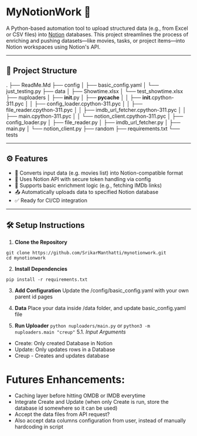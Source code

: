 # MyNotionWork 🚀

A Python-based automation tool to upload structured data (e.g., from Excel or CSV files) into [Notion](https://www.notion.so/) databases. This project streamlines the process of enriching and pushing datasets—like movies, tasks, or project items—into Notion workspaces using Notion's API.

---

## 📁 Project Structure

.
├── ReadMe.Md
├── config
│   ├── basic_config.yaml
│   └── just_testing.py
├── data
│   ├── Showtime.xlsx
│   └── test_showtime.xlsx
├── nuploaders
│   ├── __init__.py
│   ├── __pycache__
│   │   ├── __init__.cpython-311.pyc
│   │   ├── config_loader.cpython-311.pyc
│   │   ├── file_reader.cpython-311.pyc
│   │   ├── imdb_url_fetcher.cpython-311.pyc
│   │   ├── main.cpython-311.pyc
│   │   └── notion_client.cpython-311.pyc
│   ├── config_loader.py
│   ├── file_reader.py
│   ├── imdb_url_fetcher.py
│   ├── main.py
│   └── notion_client.py
├── random
├── requirements.txt
└── tests


---

## ⚙️ Features

- 🔄 Converts input data (e.g. movies list) into Notion-compatible format  
- 🔐 Uses Notion API with secure token handling via config  
- 🧠 Supports basic enrichment logic (e.g., fetching IMDb links)  
- 📤 Automatically uploads data to specified Notion database  
- ✅ Ready for CI/CD integration  

---

## 🛠️ Setup Instructions

1. **Clone the Repository**

```
git clone https://github.com/SrikarManthatti/mynotionwork.git
cd mynotionwork
```

2. **Install Dependencies**

```pip install -r requirements.txt```

3. **Add Configuration**
Update the /config/basic_config.yaml with your own parent id pages

4. **Data**
Place your data inside /data folder, and update basic_config.yaml file 

5. **Run Uploader**
```python nuploaders/main.py```
or
```python3 -m nuploaders.main "creup"```
5.1. *Input Arguments*
 - Create: Only created Database in Notion
 - Update: Only updates rows in a Database
 - Creup - Creates and updates database

# Futures Enhancements:
- Caching layer before hitting OMDB or IMDB everytime
- Integrate Create and Update (when only Create is run, store the database id somewhere so it can be used)
- Accept the data files from API request?
- Also accept data columns configuration from user, instead of manually hardcoding in script
